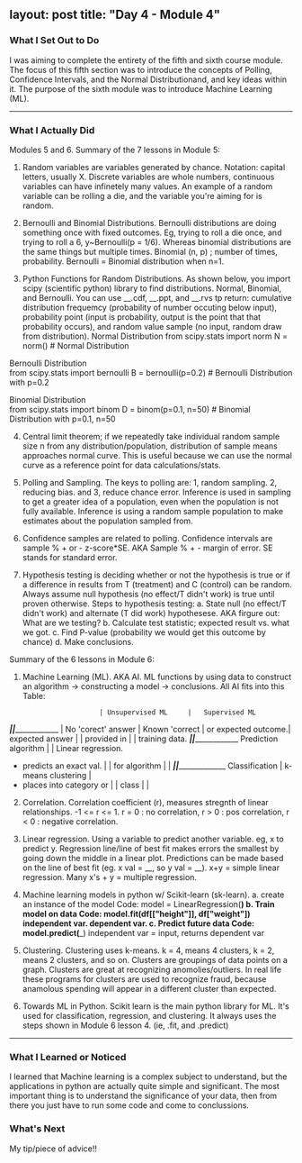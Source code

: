 layout: post
title: "Day 4 - Module 4"
---

### What I Set Out to Do
I was aiming to complete the entirety of the fifth and sixth course module. The focus of this fifth section was to introduce the concepts of Polling, Confidence Intervals, and the Normal Distributionand, and key ideas within it. The purpose of the sixth module was to introduce Machine Learning (ML).

---

### What I Actually Did

Modules 5 and 6.
Summary of the 7 lessons in Module 5:

1. Random variables are variables generated by chance. Notation: capital letters, usually X. Discrete variables are whole numbers, continuous variables can have infinetely many values. An example of a random variable can be rolling a die, and the variable you're aiming for is random. 

2. Bernoulli and Binomial Distributions. Bernoulli distributions are doing something once with fixed outcomes. Eg, trying to roll a die once, and trying to roll a 6, y~Bernoulli(p = 1/6). Whereas binomial distributions are the same things but multiple times. Binomial (n, p) ; number of times, probability. Bernoulli = Binomial distribution when n=1.  

3. Python Functions for Random Distributions. As shown below, you import scipy (scientific python) library to find distributions. Normal, Binomial, and Bernoulli. You can use __.cdf, __.ppt, and __.rvs tp return: cumulative distribution frequemcy (probability of number occuting below input), probability point (input is probability, output is the point that that probability occurs), and random value sample (no input, random draw from distribution).
Normal Distribution	from scipy.stats import norm
N = norm()   # Normal Distribution

Bernoulli Distribution	
from scipy.stats import bernoulli
B = bernoulli(p=0.2)   # Bernoulli Distribution with p=0.2

Binomial Distribution	
from scipy.stats import binom
D = binom(p=0.1, n=50)   # Binomial Distribution with p=0.1, n=50

4. Central limit theorem; if we repeatedly take individual random sample size n from any distribution/population, distribution of sample means approaches normal curve. This is useful because we can use the normal curve as a reference point for data calculations/stats.

5. Polling and Sampling. The keys to polling are: 1, random sampling. 2, reducing bias. and 3, reduce chance error. Inference is used in sampling to get a greater idea of a population, even when the population is not fully available. Inference is using a random sample population to make estimates about the population sampled from.

6. Confidence samples are related to polling. Confidence intervals are sample % + or - z-score*SE. AKA Sample % + - margin of error. SE stands for standard error.

7. Hypothesis testing is deciding whether or not the hypothesis is true or if a difference in results from T (treatment) and C (control) can be random. Always assume null hypothesis (no effect/T didn't work) is true until proven otherwise.
Steps to hypothesis testing:
  a. State null (no effect/T didn't work) and alternate (T did work) hypothesese. AKA firgure out: What are we testing?
  b. Calculate test statistic; expected result vs. what we got.
  c. Find P-value (probability we would get this outcome by chance)
  d. Make conclusions.

Summary of the 6 lessons in Module 6:

1. Machine Learning (ML). AKA AI. ML functions by using data to construct an algorithm -> constructing a model -> conclusions.
All AI fits into this Table:

                          | Unsupervised ML     |   Supervised ML
__________________________|_____________________|_________________
                          | No 'corect' answer  | Known 'correct
                          | or expected outcome.| expected answer
                          |                     | provided in 
                          |                     | training data.
__________________________|_____________________|_________________
Prediction algorithm      |                     | Linear regression.
 - predicts an exact val. |                     |
    for algorithm         |                     |
__________________________|_____________________|__________________
Classification            | k-means clustering  |
- places into category or |                     |
    class                 |                     |

2. Correlation. Correlation coefficient (r), measures stregnth of linear relationships. -1 <= r <= 1. r = 0 : no correlation, r > 0 : pos correlation, r < 0 : negative correlation. 

3. Linear regression. Using a variable to predict another variable. eg, x to predict y. Regression line/line of best fit makes errors the smallest by going down the middle in a linear plot. Predictions can be made based on the line of best fit (eg. x val = __, so y val = __). x+y = simple linear regression. Many x's + y = multiple regression.

4. Machine learning models in python w/ Scikit-learn (sk-learn). 
  a. create an instance of the model
    Code: model = LinearRegression(__)
  b. Train model on data
    Code: model.fit(df[["height"]], df["weight"])
                    independent var.   dependent var.
  c. Predict future data
    Code: model.predict(___)
                        independent var = input, returns dependent var

5. Clustering. Clustering uses k-means. k = 4, means 4 clusters, k = 2, means 2 clusters, and so on. Clusters are groupings of data points on a graph. Clusters are great at recognizing anomolies/outliers. In real life these programs for clusters are used to recognize fraud, because anamolous spending will appear in a different cluster than expected.

6. Towards ML in Python. Scikit learn is the main python library for ML. It's used for classification, regression, and clustering. It always uses the steps shown in Module 6 lesson 4. (ie, .fit, and .predict)

---

### What I Learned or Noticed
I learned that Machine learning is a complex subject to understand, but the applications in python are actually quite simple and significant. The most important thing is to understand the significance of your data, then from there you just have to run some code and come to conclussions.
### What's Next

My tip/piece of advice!!
